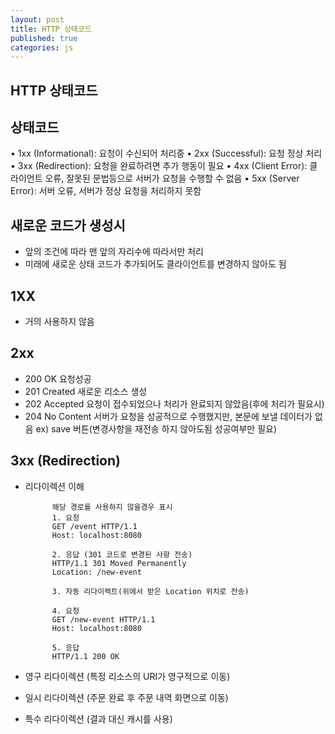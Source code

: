 ```yaml
---
layout: post
title: HTTP 상태코드
published: true
categories: js
---
```

## HTTP 상태코드
## 상태코드
• 1xx (Informational): 요청이 수신되어 처리중
• 2xx (Successful): 요청 정상 처리
• 3xx (Redirection): 요청을 완료하려면 추가 행동이 필요
• 4xx (Client Error): 클라이언트 오류, 잘못된 문법등으로 서버가 요청을 수행할 수 없음
• 5xx (Server Error): 서버 오류, 서버가 정상 요청을 처리하지 못함

## 새로운 코드가 생성시
- 앞의 조건에 따라 맨 앞의 자리수에 따라서만 처리
- 미래에 새로운 상태 코드가 추가되어도 클라이언트를 변경하지 않아도 됨

## 1XX
- 거의 사용하지 않음

## 2xx
- 200 OK			요청성공
- 201 Created		새로운 리소스 생성
- 202 Accepted		요청이 접수되었으나 처리가 완료되지 않았음(후에 처리가 필요시)
- 204 No Content	서버가 요청을 성공적으로 수행했지만, 본문에 보낼 데이터가 없음
	ex) save 버튼(변경사항을 재전송 하지 않아도됨 성공여부만 필요)
    
## 3xx (Redirection)
- 리다이렉션 이해

			해당 경로를 사용하지 않을경우 표시
            1. 요청		
            GET /event HTTP/1.1 
            Host: localhost:8080
            
            2. 응답 (301 코드로 변경된 사항 전송)
            HTTP/1.1 301 Moved Permanently
			Location: /new-event
            
            3. 자동 리다이렉트(위에서 받은 Location 위치로 전송)

			4. 요청
            GET /new-event HTTP/1.1
			Host: localhost:8080
            
            5. 응답
            HTTP/1.1 200 OK
            
 - 영구 리다이렉션 (특정 리소스의 URI가 영구적으로 이동)
 
 - 일시 리다이렉션 (주문 완료 후 주문 내역 화면으로 이동)
 - 특수 리다이렉션 (결과 대신 캐시를 사용)